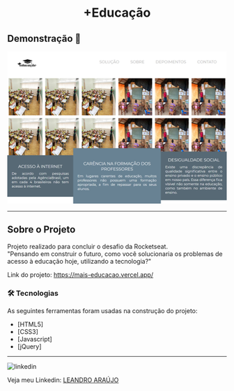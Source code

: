 <h1 style="text-align: center; font-weight: bold;">+Educação</h1>

## Demonstração 📸

<div align="center" >
  <img src="_imagens/mais-educacao.png" alt="demo-web" height="350">
</div>

---

## Sobre o Projeto

Projeto realizado para concluir o desafio da Rocketseat. <br>"Pensando em construir o futuro, como você solucionaria os problemas de acesso à educação hoje, utilizando a tecnologia?"

Link do projeto: https://mais-educacao.vercel.app/

### 🛠 Tecnologias

As seguintes ferramentas foram usadas na construção do projeto:

- [HTML5]
- [CSS3]
- [Javascript]
- [jQuery]

---

<img src="https://github.com/leandro-araujo-silva/Proffy-FullStack/raw/master/github/linkedin.png" alt="linkedin" height="50">
<br />

Veja meu Linkedin: [LEANDRO ARAÚJO](http://www.linkedin.com/in/leandro-ara%C3%BAjo-da-silva-1660631b9)
